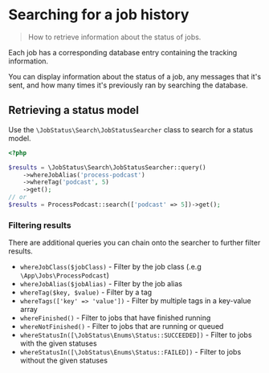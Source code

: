 # Searching for a job history
> How to retrieve information about the status of jobs.

Each job has a corresponding database entry containing the tracking information.

You can display information about the status of a job, any messages that it's sent, and how many times it's previously ran by searching the database.

## Retrieving a status model

Use the `\JobStatus\Search\JobStatusSearcher` class to search for a status model.

```php
<?php

$results = \JobStatus\Search\JobStatusSearcher::query()
    ->whereJobAlias('process-podcast')
    ->whereTag('podcast', 5)
    ->get();
// or
$results = ProcessPodcast::search(['podcast' => 5])->get();
```

### Filtering results

There are additional queries you can chain onto the searcher to further filter results.

- `whereJobClass($jobClass)` - Filter by the job class (.e.g `\App\Jobs\ProcessPodcast`)
- `whereJobAlias($jobAlias)` - Filter by the job alias
- `whereTag($key, $value)` - Filter by a tag
- `whereTags(['key' => 'value'])` - Filter by multiple tags in a key-value array
- `whereFinished()` - Filter to jobs that have finished running
- `whereNotFinished()` - Filter to jobs that are running or queued
- `whereStatusIn([\JobStatus\Enums\Status::SUCCEEDED])` - Filter to jobs with the given statuses
- `whereStatusIn([\JobStatus\Enums\Status::FAILED])` - Filter to jobs without the given statuses
